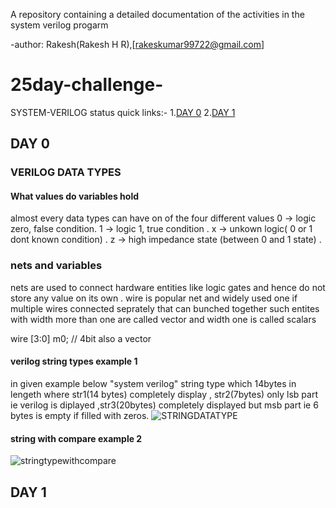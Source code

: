 A repository containing a detailed documentation of the activities in the system verilog progarm 

-author: Rakesh(Rakesh H R),[rakeskumar99722@gmail.com]

# 25day-challenge-
SYSTEM-VERILOG status quick links:-
1.[DAY 0](https://github.com/rockymoo/25day-challenge-#day-0)
2.[DAY 1](https://github.com/rockymoo/25day-challenge-/blob/main/README.md#day-1)


## DAY 0
 ### VERILOG DATA TYPES 
#### What values do variables hold 
almost every data types can have on of the four different values 
0 -> logic zero, false condition.
1 -> logic 1, true condition .
x -> unkown logic( 0 or 1 dont known condition) .
z -> high impedance state (between 0 and 1 state) .



### nets and variables
nets are used to connect hardware entities like logic gates and hence do not store any value on its own .
wire is popular net and widely used one 
if multiple wires connected seprately that can bunched together 
such entites with width more than one are called vector and width one is called scalars 



wire [3:0] m0; // 4bit also a vector 




#### verilog string types example 1
in given example below "system verilog" string type which 14bytes in lengeth where str1(14 bytes) completely display , str2(7bytes) only lsb part ie verilog is diplayed ,str3(20bytes)
completely displayed but msb part ie 6 bytes is empty if filled with zeros.
![STRINGDATATYPE](https://github.com/rockymoo/25day-challenge-/assets/126293037/1b321428-9ebb-4d1d-af8c-9f3d7b397909)



#### string with compare example 2



![stringtypewithcompare](https://github.com/rockymoo/25day-challenge-/assets/126293037/cdf0d0b5-082b-4a15-86e6-b17a1cffdcc3)



## DAY 1
